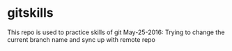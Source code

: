 # gitskills
This repo is used to practice skills of git
May-25-2016:
Trying to change the current branch name and sync up with remote repo
